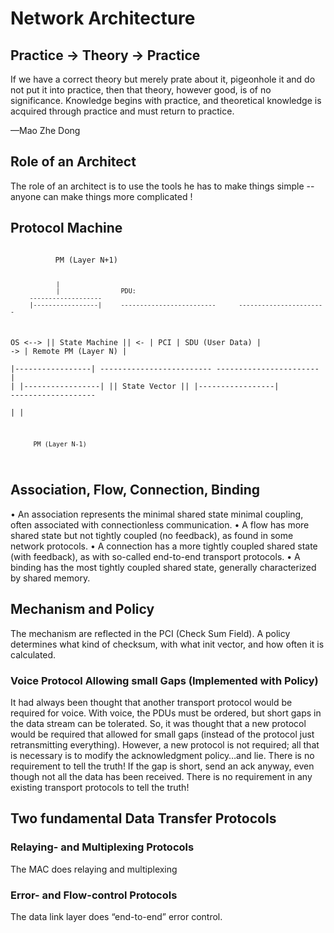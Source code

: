# Network Architecture

## Practice -> Theory -> Practice

If we have a correct theory but merely prate about it, pigeonhole it and do
not put it into practice, then that theory, however good, is of no
significance. Knowledge begins with practice, and theoretical knowledge is
acquired through practice and must return to practice.

—Mao Zhe Dong

## Role of an Architect

The role of an architect is to use the tools he has to make
things simple -- anyone can make things more complicated !


## Protocol Machine

<code>
          PM (Layer N+1)

                |
                |                PDU:
         -------------------
         |-----------------|     -------------------------      -----------------------
OS  <--> || State Machine ||  <- | PCI | SDU (User Data) | ->   | Remote PM (Layer N) |    
         |-----------------|     -------------------------      -----------------------
         |                 |
         |-----------------|
         ||  State Vector ||
         |-----------------|
         -------------------         
                |
                |
               
          PM (Layer N-1)
</code>

## Association, Flow, Connection, Binding

• An association represents the minimal shared state
  minimal coupling, often associated with connectionless communication.
• A flow has more shared state but not tightly coupled
  (no feedback), as found in some network protocols.
• A connection has a more tightly coupled shared state
  (with feedback), as with so-called end-to-end transport protocols.
• A binding has the most tightly coupled shared state,
  generally characterized by shared memory.


## Mechanism and Policy

The mechanism are reflected in the PCI (Check Sum Field).
A policy determines what kind of checksum, with what init vector, and how often it is calculated.

### Voice Protocol Allowing small Gaps (Implemented with Policy)

It had always been thought that another transport protocol would be required for voice. 
With voice, the PDUs must be ordered, but short gaps in the data stream can be tolerated.
So, it was thought that a new protocol would be required that allowed for
small gaps (instead of the protocol just retransmitting everything). However, a
new protocol is not required; all that is necessary is to modify the acknowledgment
policy…and lie. There is no requirement to tell the truth! If the gap is
short, send an ack anyway, even though not all the data has been received.
There is no requirement in any existing transport protocols to tell the truth!

## Two fundamental Data Transfer Protocols

### Relaying- and Multiplexing Protocols

The MAC does relaying and multiplexing

### Error- and Flow-control Protocols

The data link layer does “end-to-end” error control.




